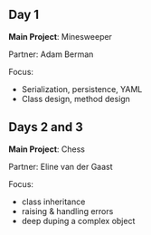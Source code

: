 Day 1
---
**Main Project**: Minesweeper

Partner: Adam Berman

Focus:

* Serialization, persistence, YAML
* Class design, method design

Days 2 and 3
---
**Main Project**: Chess

Partner: Eline van der Gaast

Focus:

* class inheritance
* raising & handling errors
* deep duping a complex object